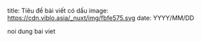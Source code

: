 title: Tiêu đề bài viết có dấu
image: https://cdn.viblo.asia/_nuxt/img/fbfe575.svg
date: YYYY/MM/DD

noi dung bai viet
